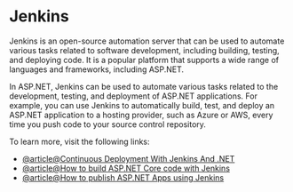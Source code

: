 # Jenkins

Jenkins is an open-source automation server that can be used to automate various tasks related to software development, including building, testing, and deploying code. It is a popular platform that supports a wide range of languages and frameworks, including ASP.NET.

In ASP.NET, Jenkins can be used to automate various tasks related to the development, testing, and deployment of ASP.NET applications. For example, you can use Jenkins to automatically build, test, and deploy an ASP.NET application to a hosting provider, such as Azure or AWS, every time you push code to your source control repository.

To learn more, visit the following links:

- [@article@Continuous Deployment With Jenkins And .NET](https://www.c-sharpcorner.com/article/continuous-deployment-with-jenkins-and-net/)
- [@article@How to build ASP.NET Core code with Jenkins](https://referbruv.com/blog/cicd-getting-started-automating-aspnet-core-build-using-jenkins/)
- [@article@How to publish ASP.NET Apps using Jenkins](https://www.ahmetkucukoglu.com/en/how-to-publish-asp-net-core-application-by-using-jenkins)
